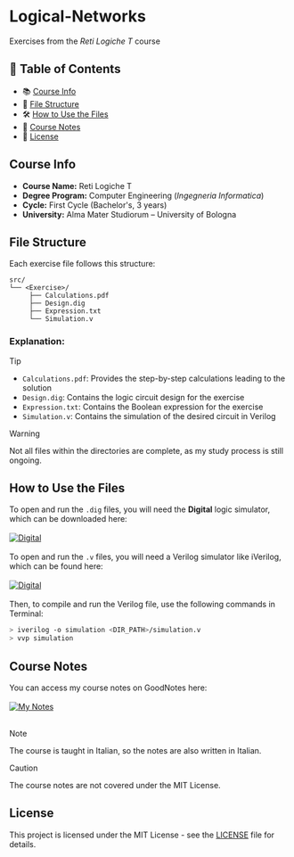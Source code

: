 # Logical-Networks
Exercises from the *Reti Logiche T* course

## 📌 Table of Contents
- 📚 [Course Info](#course-info)
- 📁 [File Structure](#file-structure)
- 🛠️ [How to Use the Files](#how-to-use-the-files)
- 📝 [Course Notes](#course-notes)
- 📄 [License](#license)

## Course Info
- **Course Name:** Reti Logiche T  
- **Degree Program:** Computer Engineering (*Ingegneria Informatica*)  
- **Cycle:** First Cycle (Bachelor's, 3 years)  
- **University:** Alma Mater Studiorum – University of Bologna 

## File Structure
Each exercise file follows this structure: 

```
src/
└── <Exercise>/
     ├── Calculations.pdf  
     ├── Design.dig  
     ├── Expression.txt  
     └── Simulation.v
```

### **Explanation:**
> [!TIP]
> - `Calculations.pdf`: Provides the step-by-step calculations leading to the solution
> - `Design.dig`: Contains the logic circuit design for the exercise  
> - `Expression.txt`: Contains the Boolean expression for the exercise  
> - `Simulation.v`: Contains the simulation of the desired circuit in Verilog

> [!WARNING]
> Not all files within the directories are complete, as my study process is still ongoing.

## How to Use the Files
To open and run the `.dig` files, you will need the **Digital** logic simulator, which can be downloaded here:  
</br>
[![Digital](https://img.shields.io/badge/Digital-hneemann-lightgreen?style=flat)](https://github.com/hneemann/Digital)  
</br>
To open and run the `.v` files, you will need a Verilog simulator like iVerilog, which can be found here:  
</br>
[![Digital](https://img.shields.io/badge/Icarus%20Verilog-steveicarus-red?style=flat)](https://github.com/hneemann/Digital)  
</br>
Then, to compile and run the Verilog file, use the following commands in Terminal:
```bash
> iverilog -o simulation <DIR_PATH>/simulation.v
> vvp simulation
```

## Course Notes
You can access my course notes on GoodNotes here:    
</br>
[![My Notes](https://img.shields.io/badge/GoodNotes-Italian-blue?style=flat)](https://goodnotes.com)
</br>
</br>
> [!NOTE]
> The course is taught in Italian, so the notes are also written in Italian.  

> [!CAUTION]
> The course notes are not covered under the MIT License.
## License

This project is licensed under the MIT License - see the [LICENSE](LICENSE) file for details.

